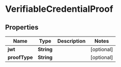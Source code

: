 

# VerifiableCredentialProof


## Properties

| Name | Type | Description | Notes |
|------------ | ------------- | ------------- | -------------|
|**jwt** | **String** |  |  [optional] |
|**proofType** | **String** |  |  [optional] |



